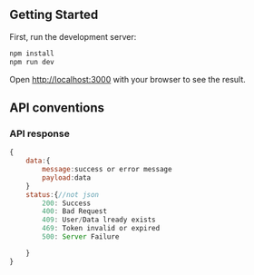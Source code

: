 ## Getting Started

First, run the development server:

```bash
npm install
npm run dev
```

Open [http://localhost:3000](http://localhost:3000) with your browser to see the result.

## API conventions

### API response

```javascript
{
    data:{
        message:success or error message
        payload:data
    }
    status:{//not json
        200: Success
        400: Bad Request
        409: User/Data lready exists
        469: Token invalid or expired
        500: Server Failure

    }
}
```
